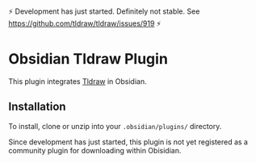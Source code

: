 :zap: Development has just started. Definitely not stable. See <https://github.com/tldraw/tldraw/issues/919> :zap:

# Obsidian Tldraw Plugin

This plugin integrates [Tldraw](https://github.com/tldraw/tldraw) in Obsidian.

## Installation

To install, clone or unzip into your `.obsidian/plugins/` directory.

Since development has just started, this plugin is not yet registered as a community plugin for downloading within Obisidian.
